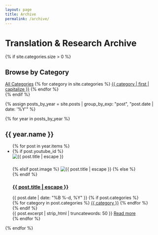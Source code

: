 ```yaml
---
layout: page
title: Archive
permalink: /archive/
---
```


<div class="archive-page">
  <h1 class="archive-title">Translation & Research Archive</h1>
  
  {% if site.categories.size > 0 %}
  <div class="archive-categories">
    <h2>Browse by Category</h2>
    <div class="category-filter">
      <a href="#" class="active" data-category="all">All Categories</a>
      {% for category in site.categories %}
      <a href="#" data-category="{{ category | first }}">{{ category | first | capitalize }}</a>
      {% endfor %}
    </div>
  </div>
  {% endif %}
  
  {% assign posts_by_year = site.posts | group_by_exp: "post", "post.date | date: '%Y'" %}
  
  <div class="archive-list-container">
    {% for year in posts_by_year %}
    <h2 class="archive-year">{{ year.name }}</h2>
    <ul class="archive-list">
      {% for post in year.items %}
      <li class="archive-item" {% if post.categories %}data-categories="{{ post.categories | join: ' ' }}"{% endif %}>
        <div class="archive-post-container">
          <div class="archive-post-image">
            {% if post.youtube_id %}
              <div class="youtube-thumbnail-container">
                <img src="https://img.youtube.com/vi/{{ post.youtube_id }}/hqdefault.jpg" alt="{{ post.title | escape }}">
                <div class="play-button-overlay">
                  <div class="play-button">
                    <svg xmlns="http://www.w3.org/2000/svg" viewBox="0 0 24 24" width="24" height="24">
                      <path fill="white" d="M8 5v14l11-7z"/>
                    </svg>
                  </div>
                </div>
              </div>
            {% elsif post.image %}
              <img src="{{ post.image | relative_url }}" alt="{{ post.title | escape }}">
            {% else %}
              <div class="post-thumbnail placeholder"></div>
            {% endif %}
          </div>
          <div class="archive-post-content">
            <h3 class="archive-post-title">
              <a href="{{ post.url | relative_url }}">{{ post.title | escape }}</a>
            </h3>
            <div class="archive-post-meta">
              <span class="archive-post-date">{{ post.date | date: "%B %-d, %Y" }}</span>
              {% if post.categories %}
              <div class="post-categories">
                {% for category in post.categories %}
                <a href="#" data-filter="{{ category }}" class="category-tag">{{ category }}</a>
                {% endfor %}
              </div>
              {% endif %}
            </div>
            <div class="archive-post-excerpt">
              {{ post.excerpt | strip_html | truncatewords: 50 }}
              <a href="{{ post.url | relative_url }}" class="read-more">Read more</a>
            </div>
          </div>
        </div>
      </li>
      {% endfor %}
    </ul>
    {% endfor %}
  </div>
</div>

<script>
document.addEventListener('DOMContentLoaded', function() {
  const categoryFilters = document.querySelectorAll('.category-filter a');
  const archiveItems = document.querySelectorAll('.archive-item');
  
  categoryFilters.forEach(filter => {
    filter.addEventListener('click', function(e) {
      e.preventDefault();
      
      // Remove active class from all filters
      categoryFilters.forEach(f => f.classList.remove('active'));
      
      // Add active class to clicked filter
      this.classList.add('active');
      
      const category = this.getAttribute('data-category');
      
      // Show/hide items based on category
      archiveItems.forEach(item => {
        if (category === 'all') {
          item.style.display = 'block';
        } else {
          const itemCategories = item.getAttribute('data-categories');
          if (itemCategories && itemCategories.includes(category)) {
            item.style.display = 'block';
          } else {
            item.style.display = 'none';
          }
        }
      });
    });
  });
  
  // Handle category tag clicks
  document.querySelectorAll('.post-categories .category-tag').forEach(tag => {
    tag.addEventListener('click', function(e) {
      e.preventDefault();
      
      const categoryToFilter = this.getAttribute('data-filter');
      
      // Find and click the corresponding category filter
      categoryFilters.forEach(filter => {
        if (filter.getAttribute('data-category') === categoryToFilter) {
          filter.click();
        }
      });
    });
  });
  
  // YouTube thumbnail click handling
  document.querySelectorAll('.youtube-thumbnail-container').forEach(thumbnail => {
    thumbnail.addEventListener('click', function() {
      const postLink = this.closest('.archive-post-container').querySelector('.archive-post-title a').getAttribute('href');
      if (postLink) {
        window.location.href = postLink;
      }
    });
    
    // Make the thumbnail look clickable
    thumbnail.style.cursor = 'pointer';
  });
  
  // Add the new hash handling code here, right before the closing bracket of the DOMContentLoaded function
  
  // Handle hash in URL for direct category filtering
  if (window.location.hash) {
    const category = window.location.hash.substring(1); // Remove the # symbol
    
    // Find the corresponding category filter and click it
    const categoryFilters = document.querySelectorAll('.category-filter a');
    let foundFilter = false;
    
    categoryFilters.forEach(filter => {
      const filterCategory = filter.getAttribute('data-category');
      
      // Check if the category matches (case-insensitive comparison)
      if (filterCategory && filterCategory.toLowerCase() === category.toLowerCase()) {
        // Remove active class from all filters first
        categoryFilters.forEach(f => f.classList.remove('active'));
        
        // Add active class to this filter
        filter.classList.add('active');
        
        // Show/hide items based on category
        const archiveItems = document.querySelectorAll('.archive-item');
        archiveItems.forEach(item => {
          const itemCategories = item.getAttribute('data-categories');
          if (itemCategories && itemCategories.toLowerCase().includes(category.toLowerCase())) {
            item.style.display = 'block';
          } else {
            item.style.display = 'none';
          }
        });
        
        // Scroll to the filter to make it visible
        filter.scrollIntoView({ behavior: 'smooth', block: 'center' });
        
        foundFilter = true;
      }
    });
    
    // If we didn't find a matching filter, try to find a category with that name anyway
    if (!foundFilter) {
      const archiveItems = document.querySelectorAll('.archive-item');
      let hasMatchingItems = false;
      
      archiveItems.forEach(item => {
        const itemCategories = item.getAttribute('data-categories');
        if (itemCategories && itemCategories.toLowerCase().includes(category.toLowerCase())) {
          item.style.display = 'block';
          hasMatchingItems = true;
        } else {
          item.style.display = 'none';
        }
      });
      
      if (hasMatchingItems) {
        // Update the "All Categories" button to not be active
        const allCategoriesFilter = document.querySelector('.category-filter a[data-category="all"]');
        if (allCategoriesFilter) {
          categoryFilters.forEach(f => f.classList.remove('active'));
          // We don't mark any specific category as active since we didn't find an exact match
        }
      }
    }
  }
});
</script>